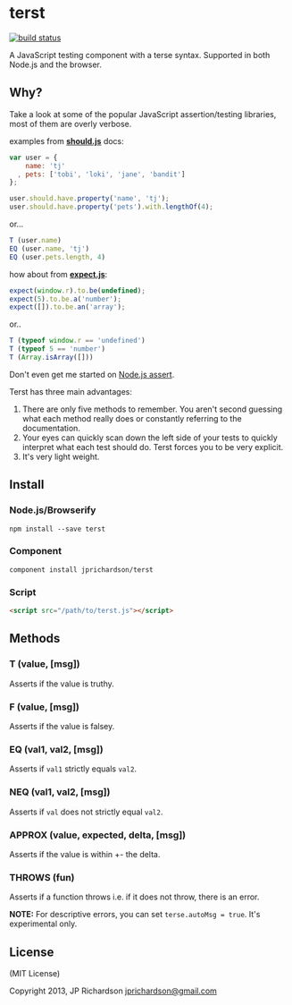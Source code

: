 terst
=====

[![build status](https://secure.travis-ci.org/jprichardson/terst.png)](http://travis-ci.org/jprichardson/terst)

A JavaScript testing component with a terse syntax. Supported in both Node.js and the browser.


Why?
----

Take a look at some of the popular JavaScript assertion/testing libraries, most of them are overly verbose.

examples from **[should.js](https://github.com/visionmedia/should.js/)** docs:

```js
var user = {
    name: 'tj'
  , pets: ['tobi', 'loki', 'jane', 'bandit']
};

user.should.have.property('name', 'tj');
user.should.have.property('pets').with.lengthOf(4);
```

or...

```js
T (user.name)
EQ (user.name, 'tj')
EQ (user.pets.length, 4)
```

how about from **[expect.js](https://github.com/LearnBoost/expect.js/)**:

```js
expect(window.r).to.be(undefined);
expect(5).to.be.a('number');
expect([]).to.be.an('array');
```

or..

```js
T (typeof window.r == 'undefined')
T (typeof 5 == 'number')
T (Array.isArray([]))
```

Don't even get me started on [Node.js assert](http://nodejs.org/api/assert.html).

Terst has three main advantages:

1. There are only five methods to remember. You aren't second guessing what each method really does or constantly referring to the documentation.
2. Your eyes can quickly scan down the left side of your tests to quickly interpret what each test should do. Terst forces you to be very explicit.
3. It's very light weight.



Install
-------

### Node.js/Browserify

    npm install --save terst


### Component

    component install jprichardson/terst

### Script

```html
<script src="/path/to/terst.js"></script>
```



Methods
-------

### T (value, [msg])

Asserts if the value is truthy.


### F (value, [msg])

Asserts if the value is falsey.


### EQ (val1, val2, [msg])

Asserts if `val1` strictly equals `val2`.


### NEQ (val1, val2, [msg])

Asserts if `val` does not strictly equal `val2`.


### APPROX (value, expected, delta, [msg])

Asserts if the value is within +- the delta.

### THROWS (fun)

Asserts if a function throws i.e. if it does not throw, there is an error.



**NOTE:** For descriptive errors, you can set `terse.autoMsg = true`. It's experimental only.


License
-------

(MIT License)

Copyright 2013, JP Richardson  <jprichardson@gmail.com>


